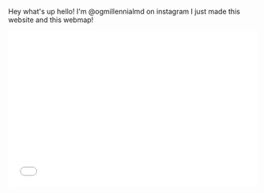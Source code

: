 Hey what's up hello!
I'm @ogmillennialmd on instagram
I just made this website
and this webmap!
<iframe width="100%" height="315" src="qgis2web_2019_09_19-20_09_30_035670" frameborder="0" allowfullscreen=""></iframe>
